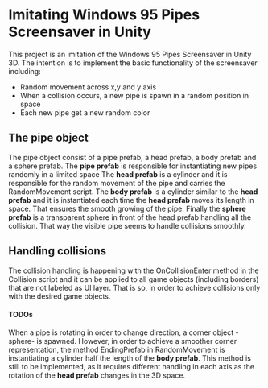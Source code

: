﻿
# Imitating Windows 95 Pipes Screensaver in Unity

This project is an imitation of the Windows 95 Pipes Screensaver in Unity 3D. 
The intention is to implement the basic functionality of the screensaver including:
- Random movement across x,y and y axis
- When a collision occurs, a new pipe is spawn in a random position in space
- Each new pipe get a new random color



## The pipe object
The pipe object consist of a pipe prefab, a head prefab, a body prefab and a sphere prefab.
The **pipe prefab** is responsible for instantiating new pipes randomly in a limited space
The **head prefab** is a cylinder and it is responsible for the random 
movement of the pipe and carries the RandomMovement script.
The **body prefab** is a cylinder similar to the **head prefab** and it is instantiated
each time the **head prefab** moves its length in space. That ensures the smooth growing 
of the pipe. 
Finally the **sphere prefab** is a transparent sphere in front of the head prefab handling
all the collision. That way the visible pipe seems to handle collisions smoothly.

## Handling collisions

The collision handling is happening with the OnCollisionEnter method in the Collision script
and it can be applied to all game objects (including borders) that are not labeled as UI layer. 
That is so, in order to achieve collisions only with the desired game objects. 

#### TODOs
When a pipe is rotating in order to change direction, a corner object -sphere- is spawned.
However, in order to achieve a smoother corner representation, the method EndingPrefab in 
RandomMovement is instantiating a cylinder half the length of the **body prefab**. 
This method is still to be implemented, as it requires different handling in each axis
as the rotation of the **head prefab** changes in the 3D space.
